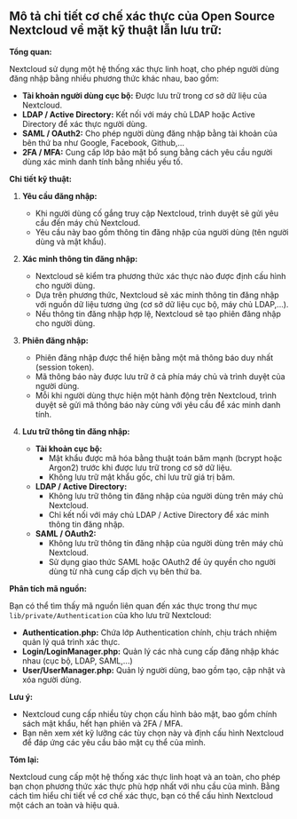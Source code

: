 ## Mô tả chi tiết cơ chế xác thực của Open Source Nextcloud về mặt kỹ thuật lẫn lưu trữ:

**Tổng quan:**

Nextcloud sử dụng một hệ thống xác thực linh hoạt, cho phép người dùng đăng nhập bằng nhiều phương thức khác nhau, bao gồm:

* **Tài khoản người dùng cục bộ:** Được lưu trữ trong cơ sở dữ liệu của Nextcloud.
* **LDAP / Active Directory:** Kết nối với máy chủ LDAP hoặc Active Directory để xác thực người dùng.
* **SAML / OAuth2:** Cho phép người dùng đăng nhập bằng tài khoản của bên thứ ba như Google, Facebook, Github,...
* **2FA / MFA:** Cung cấp lớp bảo mật bổ sung bằng cách yêu cầu người dùng xác minh danh tính bằng nhiều yếu tố.

**Chi tiết kỹ thuật:**

1. **Yêu cầu đăng nhập:**
    * Khi người dùng cố gắng truy cập Nextcloud, trình duyệt sẽ gửi yêu cầu đến máy chủ Nextcloud.
    * Yêu cầu này bao gồm thông tin đăng nhập của người dùng (tên người dùng và mật khẩu).

2. **Xác minh thông tin đăng nhập:**
    * Nextcloud sẽ kiểm tra phương thức xác thực nào được định cấu hình cho người dùng.
    * Dựa trên phương thức, Nextcloud sẽ xác minh thông tin đăng nhập với nguồn dữ liệu tương ứng (cơ sở dữ liệu cục bộ, máy chủ LDAP,...).
    * Nếu thông tin đăng nhập hợp lệ, Nextcloud sẽ tạo phiên đăng nhập cho người dùng.

3. **Phiên đăng nhập:**
    * Phiên đăng nhập được thể hiện bằng một mã thông báo duy nhất (session token).
    * Mã thông báo này được lưu trữ ở cả phía máy chủ và trình duyệt của người dùng.
    * Mỗi khi người dùng thực hiện một hành động trên Nextcloud, trình duyệt sẽ gửi mã thông báo này cùng với yêu cầu để xác minh danh tính.

4. **Lưu trữ thông tin đăng nhập:**
    * **Tài khoản cục bộ:**
        * Mật khẩu được mã hóa bằng thuật toán băm mạnh (bcrypt hoặc Argon2) trước khi được lưu trữ trong cơ sở dữ liệu.
        * Không lưu trữ mật khẩu gốc, chỉ lưu trữ giá trị băm.
    * **LDAP / Active Directory:**
        * Không lưu trữ thông tin đăng nhập của người dùng trên máy chủ Nextcloud.
        * Chỉ kết nối với máy chủ LDAP / Active Directory để xác minh thông tin đăng nhập.
    * **SAML / OAuth2:**
        * Không lưu trữ thông tin đăng nhập của người dùng trên máy chủ Nextcloud.
        * Sử dụng giao thức SAML hoặc OAuth2 để ủy quyền cho người dùng từ nhà cung cấp dịch vụ bên thứ ba.

**Phân tích mã nguồn:**

Bạn có thể tìm thấy mã nguồn liên quan đến xác thực trong thư mục `lib/private/Authentication` của kho lưu trữ Nextcloud:

* **Authentication.php:**  Chứa lớp Authentication chính, chịu trách nhiệm quản lý quá trình xác thực.
* **Login/LoginManager.php:**  Quản lý các nhà cung cấp đăng nhập khác nhau (cục bộ, LDAP, SAML,...)
* **User/UserManager.php:**  Quản lý người dùng, bao gồm tạo, cập nhật và xóa người dùng.

**Lưu ý:**

* Nextcloud cung cấp nhiều tùy chọn cấu hình bảo mật, bao gồm chính sách mật khẩu, hết hạn phiên và 2FA / MFA.
* Bạn nên xem xét kỹ lưỡng các tùy chọn này và định cấu hình Nextcloud để đáp ứng các yêu cầu bảo mật cụ thể của mình.

**Tóm lại:**

Nextcloud cung cấp một hệ thống xác thực linh hoạt và an toàn, cho phép bạn chọn phương thức xác thực phù hợp nhất với nhu cầu của mình. Bằng cách tìm hiểu chi tiết về cơ chế xác thực, bạn có thể cấu hình Nextcloud một cách an toàn và hiệu quả.
